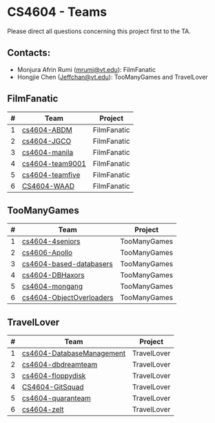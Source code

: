 # CS4604 - Teams 

Please direct all questions concerning this project first to the TA.

## Contacts:
* Monjura Afrin Rumi (mrumi@vt.edu): FilmFanatic
* Hongjie Chen (Jeffchan@vt.edu): TooManyGames and TravelLover

## FilmFanatic

| # | Team | Project |
| --|---------- | ---------- |
| 1 | [cs4604-ABDM](https://github.com/danasif/cs4604-ABDM)  | FilmFanatic |
| 2 | [cs4604-JGCO](https://github.com/joshks/cs4604-JGCO)  | FilmFanatic |
| 3 | [cs4604-manila](https://github.com/ngardella/cs4604-manila) | FilmFanatic |
| 4 | [cs4604-team9001](https://github.com/mgste99/cs4604-team9001) | FilmFanatic |
| 5 | [cs4604-teamfive](https://github.com/zifanw99/cs4604-teamfive) | FilmFanatic |
| 6 | [CS4604-WAAD](https://github.com/MARX1108/CS4604-WAAD) | FilmFanatic |


## TooManyGames

| # | Team | Project |
| --|---------- | ---------- |
| 1 | [cs4604-4seniors](https://github.com/hmaddie21/cs4604-4seniors)  | TooManyGames |
| 2 | [cs4606-Apollo](https://github.com/olsendanielv/cs4606-Apollo) | TooManyGames |
| 3 | [cs4604-based-databasers](https://github.com/manav-ray/cs4604-based-databasers) | TooManyGames |
| 4 | [cs4604-DBHaxors](https://github.com/anthc98/cs4604-DBHaxors) | TooManyGames |
| 5 | [cs4604-mongang](https://github.com/jamespark0823/cs4604-mongang) | TooManyGames |
| 6 | [cs4604-ObjectOverloaders](https://github.com/mrutch/cs4604-ObjectOverloaders) | TooManyGames |

## TravelLover

| # | Team | Project |
| --|---------- | ---------- |
| 1 | [cs4604-DatabaseManagement](https://github.com/sdevin713/cs4604-DatabaseManagement) | TravelLover |
| 2 | [cs4604-dbdreamteam](https://github.com/HarrisonWhitner/cs4604-dbdreamteam) | TravelLover |
| 3 | [cs4604-floppydisk](https://github.com/paulleocalv/cs4604-floppydisk)  | TravelLover |
| 4 | [CS4604-GitSquad](https://github.com/cherh63/CS4604-GitSquad) | TravelLover |
| 5 | [cs4604-quaranteam](https://github.com/jpullman13/cs4604-quaranteam)  | TravelLover |
| 6 | [cs4604-zelt](https://github.com/Tahmid97/cs4604-zelt) | TravelLover |
